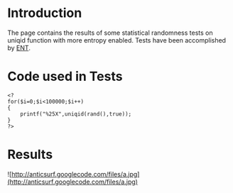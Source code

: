 # Introduction #

The page contains the results of some statistical randomness tests on uniqid function with more entropy enabled.
Tests have been accomplished by [ENT](http://www.fourmilab.ch/random/).

# Code used in Tests #
```
<?
for($i=0;$i<100000;$i++)
{
	printf("%25X",uniqid(rand(),true));
}
?>
```

# Results #

![http://anticsurf.googlecode.com/files/a.jpg](http://anticsurf.googlecode.com/files/a.jpg)